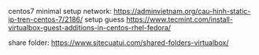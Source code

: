 centos7 minimal
setup network: https://adminvietnam.org/cau-hinh-static-ip-tren-centos-7/2186/
setup guess
https://www.tecmint.com/install-virtualbox-guest-additions-in-centos-rhel-fedora/

share folder: https://www.sitecuatui.com/shared-folders-virtualbox/